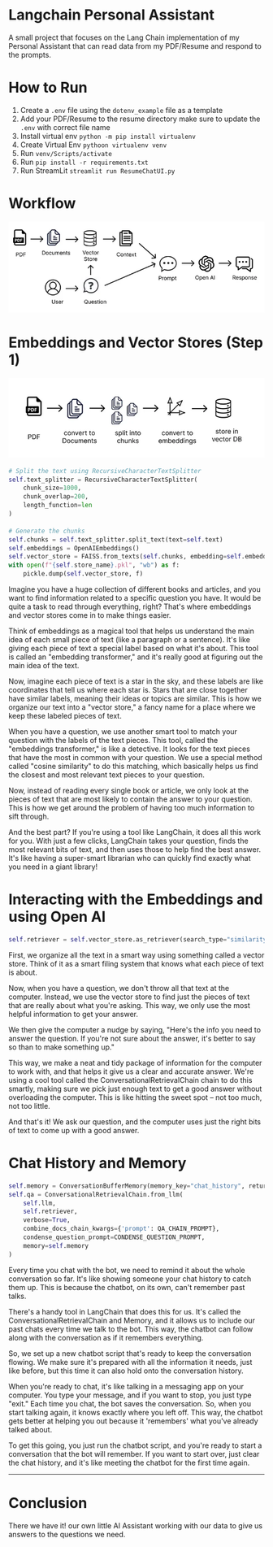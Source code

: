 # Langchain Personal Assistant
A small project that focuses on the Lang Chain implementation of my Personal Assistant that can read data from my PDF/Resume and respond to the prompts. 

# How to Run

1. Create a `.env` file using the `dotenv_example` file as a template
2. Add your PDF/Resume to the resume directory make sure to update the `.env` with correct file name
3. Install virtual env `python -m pip install virtualenv`
4. Create Virtual Env `pythoon virtualenv venv`
5. Run `venv/Scripts/activate`
6. Run `pip install -r requirements.txt`
7. Run StreamLit `streamlit run ResumeChatUI.py`

# Workflow

 ![Langchain Workflow](images/flowchart.webp)

# Embeddings and Vector Stores (Step 1)

 ![Langchain Vector Store for Semantic Search](images/vectorstore.webp)

```python
# Split the text using RecursiveCharacterTextSplitter
self.text_splitter = RecursiveCharacterTextSplitter(
    chunk_size=1000,
    chunk_overlap=200,
    length_function=len
)

# Generate the chunks
self.chunks = self.text_splitter.split_text(text=self.text)
self.embeddings = OpenAIEmbeddings()
self.vector_store = FAISS.from_texts(self.chunks, embedding=self.embeddings)
with open(f"{self.store_name}.pkl", "wb") as f:
    pickle.dump(self.vector_store, f)
```

Imagine you have a huge collection of different books and articles, and you want to find information related to a specific question you have. It would be quite a task to read through everything, right? That's where embeddings and vector stores come in to make things easier.

Think of embeddings as a magical tool that helps us understand the main idea of each small piece of text (like a paragraph or a sentence). It's like giving each piece of text a special label based on what it's about. This tool is called an "embedding transformer," and it's really good at figuring out the main idea of the text.

Now, imagine each piece of text is a star in the sky, and these labels are like coordinates that tell us where each star is. Stars that are close together have similar labels, meaning their ideas or topics are similar. This is how we organize our text into a "vector store," a fancy name for a place where we keep these labeled pieces of text.

When you have a question, we use another smart tool to match your question with the labels of the text pieces. This tool, called the "embeddings transformer," is like a detective. It looks for the text pieces that have the most in common with your question. We use a special method called "cosine similarity" to do this matching, which basically helps us find the closest and most relevant text pieces to your question.

Now, instead of reading every single book or article, we only look at the pieces of text that are most likely to contain the answer to your question. This is how we get around the problem of having too much information to sift through.

And the best part? If you're using a tool like LangChain, it does all this work for you. With just a few clicks, LangChain takes your question, finds the most relevant bits of text, and then uses those to help find the best answer. It's like having a super-smart librarian who can quickly find exactly what you need in a giant library!

# Interacting with the Embeddings and using Open AI

```python
self.retriever = self.vector_store.as_retriever(search_type="similarity", search_kwargs={"k": 5})
```

First, we organize all the text in a smart way using something called a vector store. Think of it as a smart filing system that knows what each piece of text is about.

Now, when you have a question, we don't throw all that text at the computer. Instead, we use the vector store to find just the pieces of text that are really about what you're asking. This way, we only use the most helpful information to get your answer.

We then give the computer a nudge by saying, "Here's the info you need to answer the question. If you're not sure about the answer, it's better to say so than to make something up."

This way, we make a neat and tidy package of information for the computer to work with, and that helps it give us a clear and accurate answer. We're using a cool tool called the ConversationalRetrievalChain chain to do this smartly, making sure we pick just enough text to get a good answer without overloading the computer. This is like hitting the sweet spot – not too much, not too little.

And that's it! We ask our question, and the computer uses just the right bits of text to come up with a good answer.

# Chat History and Memory

```python
self.memory = ConversationBufferMemory(memory_key="chat_history", return_messages=True)
self.qa = ConversationalRetrievalChain.from_llm(
    self.llm,
    self.retriever,
    verbose=True,
    combine_docs_chain_kwargs={'prompt': QA_CHAIN_PROMPT},
    condense_question_prompt=CONDENSE_QUESTION_PROMPT,
    memory=self.memory
)
```

Every time you chat with the bot, we need to remind it about the whole conversation so far. It's like showing someone your chat history to catch them up. This is because the chatbot, on its own, can't remember past talks.

There's a handy tool in LangChain that does this for us. It's called the ConversationalRetrievalChain and Memory, and it allows us to include our past chats every time we talk to the bot. This way, the chatbot can follow along with the conversation as if it remembers everything.

So, we set up a new chatbot script that's ready to keep the conversation flowing. We make sure it's prepared with all the information it needs, just like before, but this time it can also hold onto the conversation history.

When you're ready to chat, it's like talking in a messaging app on your computer. You type your message, and if you want to stop, you just type "exit." Each time you chat, the bot saves the conversation. So, when you start talking again, it knows exactly where you left off. This way, the chatbot gets better at helping you out because it 'remembers' what you've already talked about.

To get this going, you just run the chatbot script, and you're ready to start a conversation that the bot will remember. If you want to start over, just clear the chat history, and it's like meeting the chatbot for the first time again.

---
# Conclusion

There we have it! our own little AI Assistant working with our data to give us answers to the questions we need.